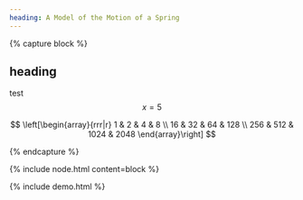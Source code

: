 ```yaml
---
heading: A Model of the Motion of a Spring
---
```


{% capture block %}

## heading

test $$ x = 5 $$

$$
\left[\begin{array}{rrr|r}
1 & 2 & 4 & 8 \\
16 & 32 & 64 & 128 \\
256 & 512 & 1024 & 2048
\end{array}\right]
$$

{% endcapture %}

{% include node.html content=block %}

<div class="box">
	{% include demo.html %}
</div>
